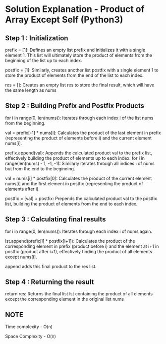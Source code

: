 # Solution Explanation - Product of Array Except Self (Python3)

## Step 1 : Initialization

prefix = [1]: Defines an empty list prefix and initializes it with a single element 1. This list will ultimately store the product of elements from the beginning of the list up to each index.

postfix = [1]: Similarly, creates another list postfix with a single element 1 to store the product of elements from the end of the list to each index.

res = []: Creates an empty list res to store the final result, which will have the same length as nums

## Step 2 : Building Prefix and Postfix Products

for i in range(0, len(nums)): Iterates through each index i of the list nums from the beginning.

val = prefix[-1] * nums[i]: Calculates the product of the last element in prefix (representing the product of elements before i) and the current element nums[i].

prefix.append(val): Appends the calculated product val to the prefix list, effectively building the product of elements up to each index.
for i in range(len(nums) - 1, -1, -1): Similarly iterates through all indices i of nums but from the end to the beginning.

val = nums[i] * postfix[0]: Calculates the product of the current element nums[i] and the first element in postfix (representing the product of elements after i).

postfix = [val] + postfix: Prepends the calculated product val to the postfix list, building the product of elements from the end to each index.

## Step 3 : Calculating final results

for i in range(0, len(nums)): Iterates through each index i of nums again.

lst.append(prefix[i] * postfix[i+1]): Calculates the product of the corresponding element in prefix (product before i) and the element at i+1 in postfix (product after i+1), effectively finding the product of all elements except nums[i].

append adds this final product to the res list.

## Step 4 : Returning the result

return res: Returns the final list lst containing the product of all elements except the corresponding element in the original list nums

## NOTE

Time complexity - O(n)

Space Complexity - O(n)
